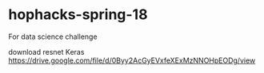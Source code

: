 # hophacks-spring-18
For data science challenge

download resnet Keras
https://drive.google.com/file/d/0Byy2AcGyEVxfeXExMzNNOHpEODg/view